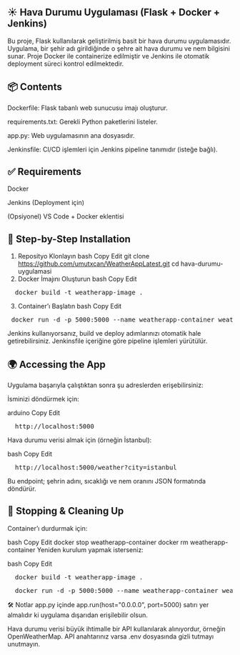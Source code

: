  ##  ☀️ Hava Durumu Uygulaması (Flask + Docker + Jenkins)
Bu proje, Flask kullanılarak geliştirilmiş basit bir hava durumu uygulamasıdır. Uygulama, bir şehir adı girildiğinde o şehre ait hava durumu ve nem bilgisini sunar. Proje Docker ile containerize edilmiştir ve Jenkins ile otomatik deployment süreci kontrol edilmektedir.

 ## 📦 Contents
Dockerfile: Flask tabanlı web sunucusu imajı oluşturur.

requirements.txt: Gerekli Python paketlerini listeler.

app.py: Web uygulamasının ana dosyasıdır.

Jenkinsfile: CI/CD işlemleri için Jenkins pipeline tanımıdır (isteğe bağlı).

## ✅ Requirements
Docker

Jenkins (Deployment için)

(Opsiyonel) VS Code + Docker eklentisi

## 🚀 Step-by-Step Installation
1. Reposityo Klonlayın
bash
Copy
Edit
git clone https://github.com/umutxcan/WeatherAppLatest.git
cd hava-durumu-uygulamasi
2. Docker İmajını Oluşturun
bash
Copy
Edit
<pre>  docker build -t weatherapp-image .  </pre> 
3. Container’ı Başlatın
bash
Copy
Edit
<pre> docker run -d -p 5000:5000 --name weatherapp-container weatherapp-image </pre>
Jenkins kullanıyorsanız, build ve deploy adımlarınızı otomatik hale getirebilirsiniz. Jenkinsfile içeriğine göre pipeline işlemleri yürütülür.

## 🌍 Accessing the App
Uygulama başarıyla çalıştıktan sonra şu adreslerden erişebilirsiniz:

İsminizi döndürmek için:

arduino
Copy
Edit
<pre>  http://localhost:5000 </pre>
Hava durumu verisi almak için (örneğin İstanbul):

bash
Copy
Edit
<pre>  http://localhost:5000/weather?city=istanbul </pre>
Bu endpoint; şehrin adını, sıcaklığı ve nem oranını JSON formatında döndürür.

## 🐳 Stopping & Cleaning Up
Container’ı durdurmak için:

bash
Copy
Edit
docker stop weatherapp-container
docker rm weatherapp-container
Yeniden kurulum yapmak isterseniz:

bash
Copy
Edit
<pre>  docker build -t weatherapp-image .  </pre>
<pre>  docker run -d -p 5000:5000 --name weatherapp-container weatherapp-image  </pre>
🛠 Notlar
app.py içinde app.run(host="0.0.0.0", port=5000) satırı yer almalıdır ki uygulama dışarıdan erişilebilir olsun.

Hava durumu verisi büyük ihtimalle bir API kullanılarak alınıyordur, örneğin OpenWeatherMap. API anahtarınız varsa .env dosyasında gizli tutmayı unutmayın.
